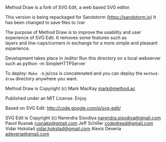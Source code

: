 Method Draw is a fork of SVG Edit, a web based SVG editor.

This version is being repackaged for Sandstorm (https://sandstorm.io)
It has been changed to save files to /var

The purpose of Method Draw is to improve the usability and user experience of SVG Edit. It removes some features such as  
layers and line-caps/corners in exchange for a more simple and pleasant experience.

Development takes place in /editor
Run this directory on a local webserver such as python -m SimpleHTTPServer

To deploy:
`Make -b` js/css is concatenated and you can deploy the `method-draw` directory anywhere you want.


Method Draw is Copyright (c)
Mark MacKay mark@method.ac

Published under an MIT License. Enjoy.

Based on SVG Edit:
http://code.google.com/p/svg-edit/

SVG Edit is Copyright (c)
Narendra Sisodiya <narendra.sisodiya@gmail.com>
Pavol Rusnak <rusnakp@gmail.com>
Jeff Schiller <codedread@gmail.com>
Vidar Hokstad <vidar.hokstad@gmail.com>
Alexis Deveria <adeveria@gmail.com>

